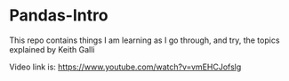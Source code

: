 # Pandas-Intro

This repo contains things I am learning as I go through, and try, the topics explained by Keith Galli 

Video link is: https://www.youtube.com/watch?v=vmEHCJofslg

